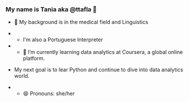 ### My name is Tania aka @ttafla 👋

- 🔭 My background is in the medical field and Linguistics
- - I'm also a Portuguese Interpreter
- - 🌱 I’m currently learning data analytics at Coursera, a global online platform.
- My next goal is to lear Python and continue to dive into data analytics world.

- - 😄 Pronouns: she/her

<!--
**ttafla/ttafla** is a ✨ _special_ ✨ repository because its `README.md` (this file) appears on your GitHub profile.

Here are some ideas to get you started:

- 🔭 My background is in the medical field and Linguistics
- 🌱 I’m currently learning data analytics at Coursera a global online platform.
- 🤔 I’m looking for help with ...
- 💬 Ask me about ...
- 📫 How to reach me: ...
- 😄 Pronouns: she/her
- ⚡ Fun fact: ...
-->
